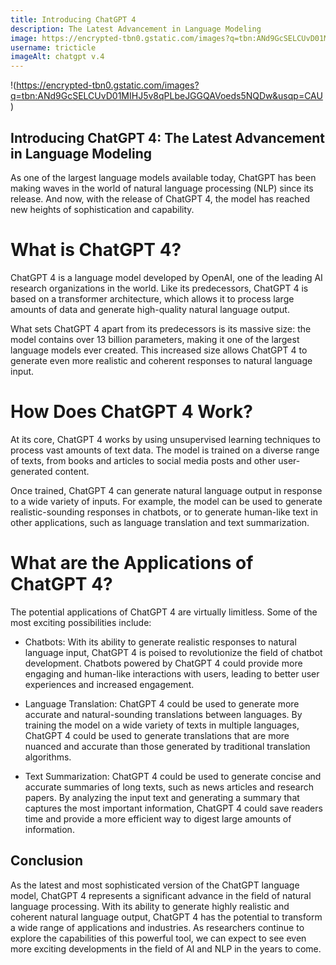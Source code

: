 ```yaml
---
title: Introducing ChatGPT 4
description: The Latest Advancement in Language Modeling
image: https://encrypted-tbn0.gstatic.com/images?q=tbn:ANd9GcSELCUvD01MIHJ5v8qPLbeJGGQAVoeds5NQDw&usqp=CAU
username: tricticle
imageAlt: chatgpt v.4
---
```

!(https://encrypted-tbn0.gstatic.com/images?q=tbn:ANd9GcSELCUvD01MIHJ5v8qPLbeJGGQAVoeds5NQDw&usqp=CAU)
## Introducing ChatGPT 4: The Latest Advancement in Language Modeling
As one of the largest language models available today, ChatGPT has been making waves in the world of natural language processing (NLP) since its release. And now, with the release of ChatGPT 4, the model has reached new heights of sophistication and capability.

# What is ChatGPT 4?
ChatGPT 4 is a language model developed by OpenAI, one of the leading AI research organizations in the world. Like its predecessors, ChatGPT 4 is based on a transformer architecture, which allows it to process large amounts of data and generate high-quality natural language output.

What sets ChatGPT 4 apart from its predecessors is its massive size: the model contains over 13 billion parameters, making it one of the largest language models ever created. This increased size allows ChatGPT 4 to generate even more realistic and coherent responses to natural language input.

# How Does ChatGPT 4 Work?
At its core, ChatGPT 4 works by using unsupervised learning techniques to process vast amounts of text data. The model is trained on a diverse range of texts, from books and articles to social media posts and other user-generated content.

Once trained, ChatGPT 4 can generate natural language output in response to a wide variety of inputs. For example, the model can be used to generate realistic-sounding responses in chatbots, or to generate human-like text in other applications, such as language translation and text summarization.

# What are the Applications of ChatGPT 4?
The potential applications of ChatGPT 4 are virtually limitless. Some of the most exciting possibilities include:

- Chatbots: With its ability to generate realistic responses to natural language input, ChatGPT 4 is poised to revolutionize the field of chatbot development. Chatbots powered by ChatGPT 4 could provide more engaging and human-like interactions with users, leading to better user experiences and increased engagement.

- Language Translation: ChatGPT 4 could be used to generate more accurate and natural-sounding translations between languages. By training the model on a wide variety of texts in multiple languages, ChatGPT 4 could be used to generate translations that are more nuanced and accurate than those generated by traditional translation algorithms.

- Text Summarization: ChatGPT 4 could be used to generate concise and accurate summaries of long texts, such as news articles and research papers. By analyzing the input text and generating a summary that captures the most important information, ChatGPT 4 could save readers time and provide a more efficient way to digest large amounts of information.

## Conclusion
As the latest and most sophisticated version of the ChatGPT language model, ChatGPT 4 represents a significant advance in the field of natural language processing. With its ability to generate highly realistic and coherent natural language output, ChatGPT 4 has the potential to transform a wide range of applications and industries. As researchers continue to explore the capabilities of this powerful tool, we can expect to see even more exciting developments in the field of AI and NLP in the years to come.